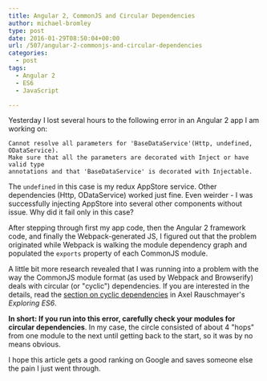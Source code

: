 ```yaml
---
title: Angular 2, CommonJS and Circular Dependencies
author: michael-bromley
type: post
date: 2016-01-29T08:50:04+00:00
url: /507/angular-2-commonjs-and-circular-dependencies
categories:
  - post
tags:
  - Angular 2
  - ES6
  - JavaScript

---
```

Yesterday I lost several hours to the following error in an Angular 2 app I am working on:

```Text
Cannot resolve all parameters for 'BaseDataService'(Http, undefined, ODataService). 
Make sure that all the parameters are decorated with Inject or have valid type 
annotations and that 'BaseDataService' is decorated with Injectable.
```

The `undefined` in this case is my redux AppStore service. Other dependencies (Http, ODataService) worked just fine. Even weirder - I was successfully injecting AppStore into several other components without issue. Why did it fail only in this case?

After stepping through first my app code, then the Angular 2 framework code, and finally the Webpack-generated JS, I figured out that the problem originated while Webpack is walking the module dependency graph and populated the `exports` property of each CommonJS module.

A little bit more research revealed that I was running into a problem with the way the CommonJS module format (as used by Webpack and Browserify) deals with circular (or "cyclic") dependencies. If you are interested in the details, read the [section on cyclic dependencies][1] in Axel Rauschmayer's _Exploring ES6_.

**In short: If you run into this error, carefully check your modules for circular dependencies**. In my case, the circle consisted of about 4 "hops" from one module to the next until getting back to the start, so it was by no means obvious.

I hope this article gets a good ranking on Google and saves someone else the pain I just went through.

 [1]: http://exploringjs.com/es6/ch_modules.html#sec_cyclic-dependencies